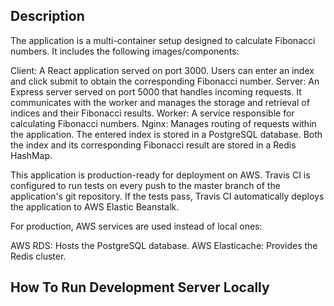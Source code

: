 ## Description
The application is a multi-container setup designed to calculate Fibonacci numbers. It includes the following images/components:

Client: A React application served on port 3000. Users can enter an index and click submit to obtain the corresponding Fibonacci number.
Server: An Express server served on port 5000 that handles incoming requests. It communicates with the worker and manages the storage and retrieval of indices and their Fibonacci results.
Worker: A service responsible for calculating Fibonacci numbers.
Nginx: Manages routing of requests within the application.
The entered index is stored in a PostgreSQL database. Both the index and its corresponding Fibonacci result are stored in a Redis HashMap.

This application is production-ready for deployment on AWS. Travis CI is configured to run tests on every push to the master branch of the application's git repository. If the tests pass, Travis CI automatically deploys the application to AWS Elastic Beanstalk.

For production, AWS services are used instead of local ones:

AWS RDS: Hosts the PostgreSQL database.
AWS Elasticache: Provides the Redis cluster.


## How To Run Development Server Locally


